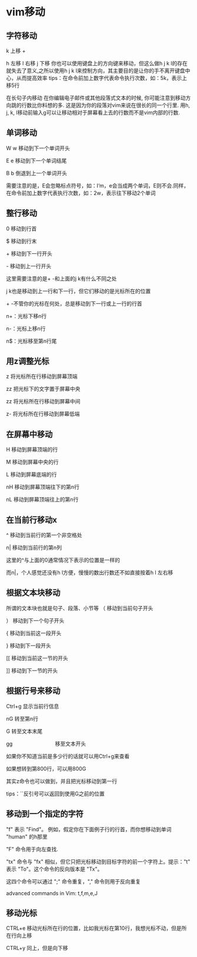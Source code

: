 # vim移动
## 字符移动

k 上移 +

h 左移
l 右移
j 下移
你也可以使用键盘上的方向键来移动，但这么做h j k l的存在就失去了意义,之所以使用h j k l来控制方向，其主要目的是让你的手不离开键盘中心，从而提高效率 tips：在命令前加上数字代表命令执行次数，如：5k，表示上移5行

在长句子内移动 
在你编辑电子邮件或其他段落式文本的时候, 你可能注意到移动方向跳的行数比你料想的多. 这是因为你的段落对vim来说在很长的同一个行里. 用h, j, k, l移动前输入g可以让移动相对于屏幕看上去的行数而不是vim内部的行数.

## 单词移动

W w 移动到下一个单词开头

E e 移动到下一个单词结尾

B b 倒退到上一个单词开头

需要注意的是，E会忽略标点符号，如：I‘m，e会当成两个单词，E则不会.同样，在命令前加上数字代表执行次数，如：2w，表示往下移动2个单词

## 整行移动

0 移动到行首

$ 移动到行末

\+ 移动到下一行开头

\- 移动到上一行开头

这里需要注意的是+ -和上面的j k有什么不同之处

j k也是移动到上一行和下一行，但它们移动的是光标所在的位置

\+ -不管你的光标在何处，总是移动到下一行或上一行的行首

n+：光标下移n行

n-：光标上移n行

n$：光标移至第n行尾

## 用z调整光标

z 将光标所在行移动到屏幕顶端

zz 把光标下的文字置于屏幕中央

zz 将光标所在行移动到屏幕中间

z- 将光标所在行移动到屏幕低端


## 在屏幕中移动

H 移动到屏幕顶端的行

M 移动到屏幕中央的行

L 移动到屏幕底端的行

nH 移动到屏幕顶端往下的第n行

nL 移动到屏幕顶端往上的第n行


## 在当前行移动x

^ 移动到当前行的第一个非空格处

n| 移动到当前行的第n列

这里的^与上面的0通常情况下表示的位置是一样的

而n|，个人感觉还没有h l方便，慢慢的数出行数还不如直接按着h l 左右移


## 根据文本块移动

所谓的文本块也就是句子、段落、小节等 （ 移动到当前句子开头

） 移动到下一个句子开头

{ 移动到当前这一段开头

} 移动到下一段开头

[[ 移动到当前这一节的开头

]] 移动到下一节的开头

## 根据行号来移动

Ctrl+g 显示当前行信息

nG 转至第n行

G 转至文本末尾

gg　　　　　　　　 移至文本开头

如果你不知道当前是多少行的话就可以用Ctrl+g来查看

如果想转到第800行，可以用800G

其实z命令也可以做到，并且把光标移动到第一行

tips：``反引号可以返回到使用G之前的位置


## 移动到一个指定的字符

"f" 表示 "Find"。 例如，假定你在下面例子行的行首，而你想移动到单词 "human" 的h那里

"F" 命令用于向左查找.

"tx" 命令与 "fx" 相似，但它只把光标移动到目标字符的前一个字符上。提示："t" 表示 "To"。这个命令的反向版本是 "Tx"。

这四个命令可以通过 ";" 命令重复，"," 命令则用于反向重复

advanced commands in Vim: t,f,m,e,J

## 移动光标

CTRL+e 移动光标所在行的位置，比如我光标在第10行，我想光标不动，但是所在行向上移

CTRL+y 同上，但是向下移